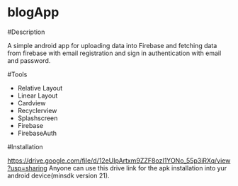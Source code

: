# blogApp

#Description

A simple android app for uploading data into Firebase and fetching data from firebase with email registration and sign in authentication with email and password.

#Tools

* Relative Layout
* Linear Layout
* Cardview
* Recyclerview
* Splashscreen
* Firebase
* FirebaseAuth

#Installation

https://drive.google.com/file/d/12eUIpArtxm9ZZF8ozI1YONo_55p3iRXq/view?usp=sharing
Anyone can use this drive link for the apk installation into yur android device(minsdk version 21).
